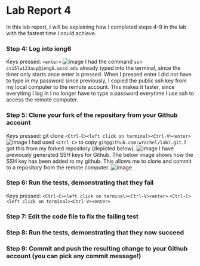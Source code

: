 # Lab Report 4

In this lab report, I will be explaining how I completed steps 4-9 in the lab with the fastest time I could achieve. 

### Step 4: Log into ieng6
Keys pressed: ```<enter>```
![image](https://user-images.githubusercontent.com/40574565/221509969-dcec8f6c-fdbd-4f4a-a379-8bb61064b2e5.png)
I had the command `ssh cs15lwi23aup@ieng6.ucsd.edu` already typed into the terminal, since the timer only starts once enter is pressed. 
When I pressed enter I did not have to type in my password since previously, I copied the public ssh key from my local computer to the remote account. This makes it faster, since everytimg I log in I no longer have to type a password everytime I use ssh to access the remote computer. 

### Step 5: Clone your fork of the repository from your Github account
Keys pressed: git clone ```<Ctrl-C><left click on terminal><Ctrl-V><enter>```
![image](https://user-images.githubusercontent.com/40574565/221512230-cc31ba29-4d12-4239-95dd-9aebbbb3cdad.png)
I had used ```<Ctrl-C>``` to copy `git@github.com:wrachel/lab7.git`. I got this from my forked repository (depicted below).
![image](https://user-images.githubusercontent.com/40574565/221512405-b9758a24-f6b0-428b-bada-643656f8c18d.png)
I have previously generated SSH keys for Github. The below image shows how the SSH key has been added to my github. This allows me to clone and commit to a repository from the remote computer. 
![image](https://user-images.githubusercontent.com/40574565/221512868-39d990e1-1058-4356-becc-5e632be3850c.png)

### Step 6: Run the tests, demonstrating that they fail
Keys pressed: ```<Ctrl-C><left click on terminal><Ctrl-V><enter>``` ```<Ctrl-C><left click on terminal><Ctrl-V><enter>```

### Step 7: Edit the code file to fix the failing test

### Step 8: Run the tests, demonstrating that they now succeed

### Step 9: Commit and push the resulting change to your Github account (you can pick any commit message!)


